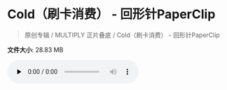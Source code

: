 # Cold（刷卡消费） - 回形针PaperClip

> 原创专辑 / MULTIPLY 正片叠底 / Cold（刷卡消费） - 回形针PaperClip

**文件大小**: 28.83 MB

<audio preload="none" controls><source src="https://file.hsyhx.top/video/原创专辑/MULTIPLY 正片叠底/Cold（刷卡消费） - 回形针PaperClip.flac" type="audio/mpeg">🤔 您的浏览器不支持此音频格式</audio>
